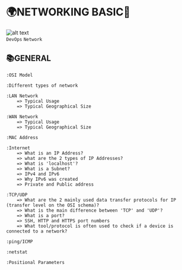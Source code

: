 # 🌍NETWORKING BASIC🔗

![alt text](https://www.siliconrepublic.com/wp-content/uploads/2014/12/201308/network-engineering-meme.jpg)
<br>
`DevOps` `Network`

## 📚GENERAL

    :OSI Model

    :Different types of network

    :LAN Network
        => Typical Usage
        => Typical Geographical Size

    :WAN Network
        => Typical Usage
        => Typical Geographical Size

    :MAC Address

    :Internet
        => What is an IP Address?
        => what are the 2 types of IP Addresses?
        => What is 'localhost'?
        => What is a Subnet?
        => IPv4 and IPv6
        => Why IPv6 was created
        => Private and Public address

    :TCP/UDP
        => What are the 2 mainly used data transfer protocols for IP (transfer level on the OSI schema)?
        => What is the main difference between 'TCP' and 'UDP'?
        => What is a port?
        => SSH, HTTP and HTTPS port numbers
        => What tool/protocol is often used to check if a device is connected to a network?

    :ping/ICMP

    :netstat

    :Positional Parameters

